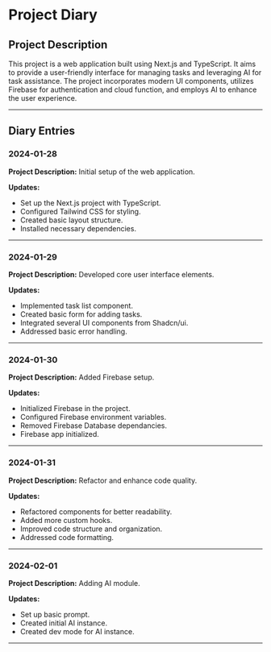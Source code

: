 # Project Diary

## Project Description

This project is a web application built using Next.js and TypeScript. It aims to provide a user-friendly interface for managing tasks and leveraging AI for task assistance. The project incorporates modern UI components, utilizes Firebase for authentication and cloud function, and employs AI to enhance the user experience.

---

## Diary Entries

### 2024-01-28

**Project Description:** Initial setup of the web application.

**Updates:**

*   Set up the Next.js project with TypeScript.
*   Configured Tailwind CSS for styling.
*   Created basic layout structure.
*   Installed necessary dependencies.

---

### 2024-01-29

**Project Description:** Developed core user interface elements.

**Updates:**

*   Implemented task list component.
*   Created basic form for adding tasks.
*   Integrated several UI components from Shadcn/ui.
*   Addressed basic error handling.

---

### 2024-01-30

**Project Description:** Added Firebase setup.

**Updates:**

*   Initialized Firebase in the project.
*   Configured Firebase environment variables.
* Removed Firebase Database dependancies.
*   Firebase app initialized.

---

### 2024-01-31

**Project Description:** Refactor and enhance code quality.

**Updates:**

*   Refactored components for better readability.
*   Added more custom hooks.
*   Improved code structure and organization.
*   Addressed code formatting.

---

### 2024-02-01

**Project Description:** Adding AI module.

**Updates:**

* Set up basic prompt.
* Created initial AI instance.
* Created dev mode for AI instance.

---